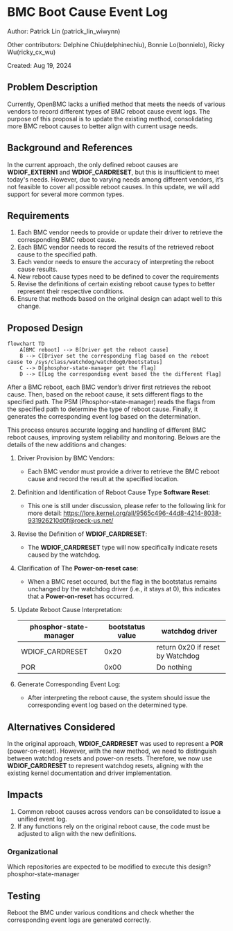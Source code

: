 # BMC Boot Cause Event Log

Author: Patrick Lin (patrick_lin_wiwynn)

Other contributors: Delphine Chiu(delphinechiu), Bonnie Lo(bonnielo), Ricky
Wu(ricky_cx_wu)

Created: Aug 19, 2024

## Problem Description

Currently, OpenBMC lacks a unified method that meets the needs of various
vendors to record different types of BMC reboot cause event logs. The purpose of
this proposal is to update the existing method, consolidating more BMC reboot
causes to better align with current usage needs.

## Background and References

In the current approach, the only defined reboot causes are **WDIOF_EXTERN1**
and **WDIOF_CARDRESET**, but this is insufficient to meet today's needs.
However, due to varying needs among different vendors, it’s not feasible to
cover all possible reboot causes. In this update, we will add support for
several more common types.

## Requirements

1. Each BMC vendor needs to provide or update their driver to retrieve the
   corresponding BMC reboot cause.
2. Each BMC vendor needs to record the results of the retrieved reboot cause to
   the specified path.
3. Each vendor needs to ensure the accuracy of interpreting the reboot cause
   results.
4. New reboot cause types need to be defined to cover the requirements
5. Revise the definitions of certain existing reboot cause types to better
   represent their respective conditions.
6. Ensure that methods based on the original design can adapt well to this
   change.

## Proposed Design

```mermaid
flowchart TD
    A[BMC reboot] --> B[Driver get the reboot cause]
    B --> C[Driver set the corresponding flag based on the reboot cause to /sys/class/watchdog/watchdog0/bootstatus]
    C --> D[phosphor-state-manager get the flag]
    D --> E[Log the corresponding event based the the different flag]
```

After a BMC reboot, each BMC vendor’s driver first retrieves the reboot cause.
Then, based on the reboot cause, it sets different flags to the specified path.
The PSM (Phosphor-state-manager) reads the flags from the specified path to
determine the type of reboot cause. Finally, it generates the corresponding
event log based on the determination.

This process ensures accurate logging and handling of different BMC reboot
causes, improving system reliability and monitoring. Belows are the details of
the new additions and changes:

1. Driver Provision by BMC Vendors:

   - Each BMC vendor must provide a driver to retrieve the BMC reboot cause and
     record the result at the specified location.

2. Definition and Identification of Reboot Cause Type **Software Reset**:

   - This one is still under discussion, please refer to the following link for
     more detail:
     <https://lore.kernel.org/all/9565c496-44d8-4214-8038-931926210d0f@roeck-us.net/>

3. Revise the Definition of **WDIOF_CARDRESET**:

   - The **WDIOF_CARDRESET** type will now specifically indicate resets caused
     by the watchdog.

4. Clarification of The **Power-on-reset case**:

   - When a BMC reset occured, but the flag in the bootstatus remains unchanged
     by the watchdog driver (i.e., it stays at 0), this indicates that a
     **Power-on-reset** has occurred.

5. Update Reboot Cause Interpretation:

   | phosphor-state-manager | bootstatus value | watchdog driver                  |
   | ---------------------- | ---------------- | -------------------------------- |
   | WDIOF_CARDRESET        | 0x20             | return 0x20 if reset by Watchdog |
   | POR                    | 0x00             | Do nothing                       |

6. Generate Corresponding Event Log:

   - After interpreting the reboot cause, the system should issue the
     corresponding event log based on the determined type.

## Alternatives Considered

In the original approach, **WDIOF_CARDRESET** was used to represent a **POR**
(power-on-reset). However, with the new method, we need to distinguish between
watchdog resets and power-on resets. Therefore, we now use **WDIOF_CARDRESET**
to represent watchdog resets, aligning with the existing kernel documentation
and driver implementation.

## Impacts

1. Common reboot causes across vendors can be consolidated to issue a unified
   event log.
2. If any functions rely on the original reboot cause, the code must be adjusted
   to align with the new definitions.

### Organizational

Which repositories are expected to be modified to execute this design?
phosphor-state-manager

## Testing

Reboot the BMC under various conditions and check whether the corresponding
event logs are generated correctly.
